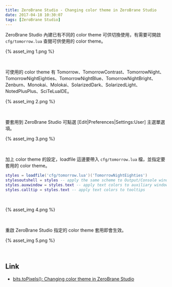 ```yaml
---
title: ZeroBrane Studio - Changing color theme in ZeroBrane Studio
date: 2017-04-18 10:30:07
tags: [ZeroBrane Studio]
---
```


ZeroBrane Studio 內建已有不同的 color theme 可供切換使用，有需要可開啟 `cfg/tomorrow.lua` 查閱可供使用的 color theme。  

<!-- More -->

{% asset_img 1.png %}

<br/>


可使用的 color theme 有 Tomorrow、TomorrowContrast、TomorrowNight、TomorrowNightEighties、TomorrowNightBlue、TomorrowNightBright、Zenburn、Monokai、Molokai、SolarizedDark、SolarizedLight、NotedPlusPlus、SciTeLuaIDE。  

{% asset_img 2.png %}

<br/>


要套用到 ZeroBrane Studio 可點選 [Edit|Preferences|Settings:User] 主選單選項。  

{% asset_img 3.png %}

<br/>

加上 color theme 的設定，loadfile 這邊要帶入 `cfg/tomorrow.lua` 檔，並指定要套用的 color theme。  
```lua
styles = loadfile('cfg/tomorrow.lua')('TomorrowNightEighties')
stylesoutshell = styles -- apply the same scheme to Output/Console windows
styles.auxwindow = styles.text -- apply text colors to auxiliary windows
styles.calltip = styles.text -- apply text colors to tooltips
```

<br/>


{% asset_img 4.png %}

<br/>


重啟 ZeroBrane Studio 指定的 color theme 套用即會生效。  

{% asset_img 5.png %}

<br/>


Link
----
* [bits.toPixels(): Changing color theme in ZeroBrane Studio](http://bitstopixels.blogspot.tw/2016/09/changing-color-theme-in-zerobrane-studio.html)